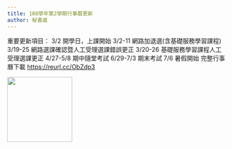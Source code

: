 ```yaml
---
title: 108學年第2學期行事曆更新
author: 秘書處
---
```


重要更新項目：
3/2 開學日，上課開始
3/2-11 網路加退選(含基礎服務學習課程)
3/19-25 網路選課確認暨人工受理選課錯誤更正
3/20-26 基礎服務學習課程人工受理選課更正
4/27-5/8 期中隨堂考試
6/29-7/3 期末考試
7/6 暑假開始
完整行事曆下載 https://reurl.cc/ObZdp3

<!-- ![]({{ site.baseurl }}/assets/img/news/{{ page.date | date: "%Y-%m-%d" }}/test1.png=250x250) -->
<img src="{{ site.baseurl }}/assets/img/news/{{ page.date | date: '%Y-%m-%d' }}/test1.png" width="150px">
